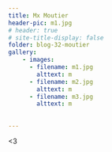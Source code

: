 ```yaml
---
title: Mx Moutier
header-pic: m1.jpg
# header: true
# site-title-display: false
folder: blog-32-moutier
gallery: 
    - images:
      - filename: m1.jpg
        alttext: m
      - filename: m2.jpg
        alttext: m
      - filename: m3.jpg
        alttext: m
 
  
---
```




&lt;3
